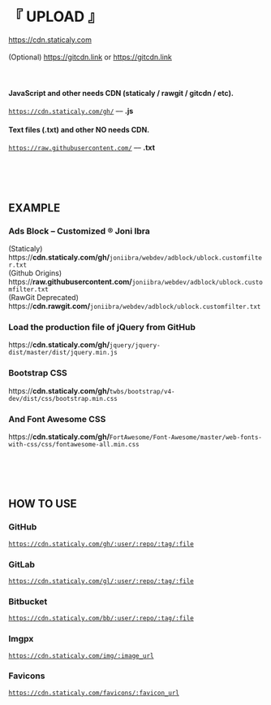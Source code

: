 # 『 UPLOAD 』

https://cdn.staticaly.com
<br /><br />(Optional) https://gitcdn.link or https://gitcdn.link
<br /><br /><br />

#### JavaScript and other needs CDN (staticaly / rawgit / gitcdn / etc).
<code>https://cdn.staticaly.com/gh/</code>  ––  <b>.js</b>
<br />
#### Text files (.txt) and other NO needs CDN.
<code>https://raw.githubusercontent.com/</code>  ––  <b>.txt</b>
<br /><br /><br /><br /><br />


## EXAMPLE

### Ads Block – Customized ® Joni Ibra
(Staticaly) https://<b>cdn.staticaly.com/gh/</b><code>joniibra/webdev/adblock/ublock.customfilter.txt</code>
<br />(Github Origins) https://<b>raw.githubusercontent.com/</b><code>joniibra/webdev/adblock/ublock.customfilter.txt</code>
<br />(RawGit Deprecated) https://<b>cdn.rawgit.com/</b><code>joniibra/webdev/adblock/ublock.customfilter.txt</code>
<br />
### Load the production file of jQuery from GitHub
https://<b>cdn.staticaly.com/gh/</b><code>jquery/jquery-dist/master/dist/jquery.min.js</code>
<br />
### Bootstrap CSS
https://<b>cdn.staticaly.com/gh/</b><code>twbs/bootstrap/v4-dev/dist/css/bootstrap.min.css</code>
<br />
### And Font Awesome CSS
https://<b>cdn.staticaly.com/gh/</b><code>FortAwesome/Font-Awesome/master/web-fonts-with-css/css/fontawesome-all.min.css</code>
<br /><br /><br /><br /><br />


## HOW TO USE

### GitHub
<code>https://cdn.staticaly.com/gh/:user/:repo/:tag/:file</code>
<br />
### GitLab
<code>https://cdn.staticaly.com/gl/:user/:repo/:tag/:file</code>
<br />
### Bitbucket
<code>https://cdn.staticaly.com/bb/:user/:repo/:tag/:file</code>
<br />
### Imgpx
<code>https://cdn.staticaly.com/img/:image_url</code>
<br />
### Favicons
<code>https://cdn.staticaly.com/favicons/:favicon_url</code>
<br /><br /><br />
